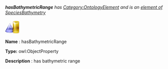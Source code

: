 ___hasBathymetricRange__ 
 has
 [Category:OntologyElement](../../Category/OntologyElement "Category:OntologyElement") 
 and is an
 [element of](../../Property/ElementOf "Property:ElementOf") 
[SpeciesBathymetry](../../Submissions/SpeciesBathymetry "Submissions:SpeciesBathymetry")_




  





[![ObjectProperty](../public/images/thumb/c/c3/ObjectProperty.gif/45px-ObjectProperty.gif)](../../Image/ObjectProperty.gif "ObjectProperty")


__Name__ 
 : hasBathymetricRange
 



__Type:__ 
 owl:ObjectProperty
 



__Description__ 
 : has bathymetric range